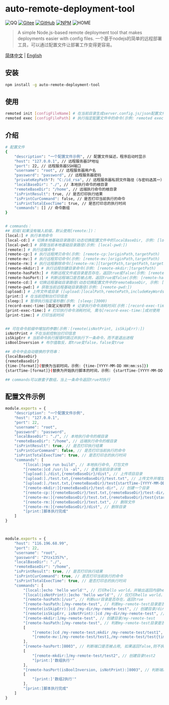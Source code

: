
 # auto-remote-deployment-tool
 ![QQ](https://img.shields.io/badge/QQ-306863030-green.svg) [![Gitee](https://img.shields.io/badge/Gitee-roman_123-blue.svg)](https://gitee.com/roman_123/auto-remote-deployment-tool) [![GitHub](https://img.shields.io/badge/GitHub-roman_123-blue.svg)](https://github.com/qq306863030/auto-remote-deployment-tool) [![NPM](https://img.shields.io/badge/NPM-roman_123-blue.svg)](https://www.npmjs.com/package/auto-remote-deployment-tool) ![HOME](https://img.shields.io/badge/HOME-auto_remote_deployment_tool-blue)

> A simple Node.js-based remote deployment tool that makes deployments easier with config files.
> 一个基于nodejs的简单的远程部署工具，可以通过配置文件让部署工作变得更容易。

[简体中文](https://github.com/qq306863030/auto-remote-deployment-tool/blob/master/readme.md) | [English](https://github.com/qq306863030/auto-remote-deployment-tool/blob/master/readme.en.md)

## 安装
```bash
npm install -g auto-remote-deployment-tool
```

## 使用
```bash
remoted init [configFileName] # 在当前目录生成server.config.js/json配置文件, 如果host未配置, 则不连接远程服务器
remoted exec [configFilePath] # 执行指定配置文件中的命令(示例: remoted exec ./remote.config.json)或指定一个目录，自动在指定目录中查找server.config.json文件(示例: remoted exec ./src/),默认查找当前目录下的server.config.json文件
```

## 介绍
```bash
# 配置文件
{
    "description": "一个配置文件示例", // 配置文件描述，程序启动时显示
    "host": "127.0.0.1", // 远程服务器IP地址
    "port": 22, // 远程服务器SSH端口
    "username": "root", // 远程服务器用户名
    "password": "password", // 远程服务器密码
    "privateKeyPath"?: "C:/id_rsa", // 远程服务器私钥文件路径（与密码选其一）
    "localBaseDir": "./", // 本地执行命令的根目录
    "remoteBaseDir": "/home", // 远端执行命令的根目录
    "isPrintResult": true, // 是否打印执行结果
    "isPrintCurCommand": false, // 是否打印当前执行的命令
    "isPrintTotalExecTime": true, // 是否打印总的执行时间
    "commands": [] // 命令数组
}


# commands：
## 前缀(如果没有输入前缀，默认使用[remote:])：
[local:] # 执行本地命令
[local-cd:] # 切换本地基础目录路径(动态切换配置文件中的localBaseDir, 示例: [local-cd:]targetPath)
[local-pwd:] # 获取当前本地基础目录路径(示例: [local-pwd:])
[remote:] # 执行远端命令
[remote-cp:] # 执行远程拷贝命令(示例: [remote-cp:]originPath,targetPath)
[remote-mv:] # 执行远程剪切命令(示例: [remote-mv:]originPath,targetPath)
[remote-rm:] # 执行远程删除命令([remote-rm:][targetPath,targetPath,targetPath,targetPath...|targetPath/*], 示例1: [remote-rm:]./test1.txt,./test2.txt 示例2: [remote-rm:]./test/*)
[remote-mkdir:] # 执行远程创建目录命令(示例: [remote-mkdir:]targetPath)
[remote-hasPath:] # 判断远程文件或目录是否存在，返回true或false(示例: [remote-hasPath:]targetPath)
[remote-hasPort:] # 判断远程端口是否被占用，返回true或false(示例: [remote-hasPort:]8080)
[remote-cd:] # 切换远程基础目录路径(动态切换配置文件中的remoteBaseDir, 示例: [remote-cd:]targetPath)
[remote-pwd:] # 获取当前远程基础目录路径(示例: [remote-pwd:])
[upload:] # 上传文件或目录 ([upload:]localPath,remotePath,includeKeyWords,excludeKeyWords 示例1:[upload:]./dist,/{remoteBaseDir}/dist  示例2: [upload:]./dist,/{remoteBaseDir}/dist,[.js,.css,.html],[.tmp,.bak] 示例3: [upload:]./dist,/{remoteBaseDir}/dist,,[.tmp,.bak])
[print:] # 在当前控制台打印信息
[sleep:] # 暂停执行指定毫秒数(示例: [sleep:]3000)
[record-exec-time:]自定义标识符 # 记录执行命令消耗时间(示例：[record-exec-time:]record1)
[print-exec-time:] # 打印执行命令消耗时间, 需与[record-exec-time:]成对使用
[print-time:] # 打印当前时间


## 可在命令前缀中增加的参数(示例：[remote(isNotPrint, isSkipErr):])
isNotPrint # 不在当前控制台打印信息
isSkipErr # 当前命令执行报错时跳过并执行下一条命令，而不是退出进程
isBoolInversion # 布尔值取反，即true变false，false变true

## 命令中会自动替换的字符串： 
{localBaseDir} 
{remoteBaseDir} 
{time-[format]}(替换为当前时间，示例: {time-[YYYY-MM-DD HH:mm:ss]}) 
{startTime-[format]}(替换为开始执行脚本的时间，示例: {startTime-[YYYY-MM-DD HH:mm:ss]})

## commands可以嵌套子数组，当上一条命令返回true时执行
```

## 配置文件示例
```js
module.exports = {
    "description": "一个配置文件示例",
    "host": "127.0.0.1",
    "port": 22,
    "username": "root",
    "password": "password",
    "localBaseDir": "./", // 本地执行命令的根目录
    "remoteBaseDir": "/home", // 远端执行命令的根目录
    "isPrintResult": true, // 是否打印执行结果
    "isPrintCurCommand": false, // 是否打印当前执行的命令
    "isPrintTotalExecTime": true, // 是否打印总的执行时间
    "commands": [
        "[local:]npm run build", // 本地执行命令, 打包文件
        "[remote:]cd /usr;ls -al", // 查看当前目录详情
        "[upload:]./dist,{remoteBaseDir}/dist", // 上传项目目录
        "[upload:]./test.txt,{remoteBaseDir}/test.txt", // 上传文件并增加时间戳
        "[upload:]./test.txt,{remoteBaseDir}/test{startTime-[YYYY-MM-DD_HH-mm-ss]}.txt", // 上传文件并增加时间戳
        "[remote-mkdir:]{remoteBaseDir}/test-dir", // 创建一个目录
        "[remote-cp:]{remoteBaseDir}/test.txt,{remoteBaseDir}/test-dir/test.txt", // 远程拷贝文件
        "[remote-mv:]{remoteBaseDir}/test.txt,{remoteBaseDir}/test{startTime-[YYYY-MM-DD]}.txt", // 重命名文件
        "[remote-rm:]{remoteBaseDir}/test.txt", // 删除文件
        "[remote-rm:]{remoteBaseDir}/dist", // 删除目录
        "[print:]脚本执行完成"
    ]
}



module.exports = {
    "host": "116.196.68.99",
    "port": 22,
    "username": "root",
    "password": "ZYzx1357%",
    "localBaseDir": "./",
    "remoteBaseDir": "/home",
    "isPrintResult": true, // 是否打印执行结果
    "isPrintCurCommand": true, // 是否打印当前执行的命令
    "isPrintTotalExecTime": true, // 是否打印总的执行时间
    "commands": [
		"[local:]echo 'hello world'", // 打印hello world，并输出返回内容hello world
		"[local(isNotPrint):]echo 'hello world'", // 仅打印hello world，不输出返回内容
		"[remote-hasPath:]/usr", // 判断usr目录是否存在，返回true
		"[remote-hasPath:]/my-remote-test", // 判断my-remote-test目录是否存在，返回false
		"[remote(isSkipErr):]cd /my-dir/my-remote-test", // 创建目录/dir/my-remote-test，由于路径不存在创建失败，isSkipErr跳过错误
		"[remote(isSkipErr, isNotPrint):]cd /my-dir/my-remote-test", // 创建目录/dir/my-remote-test，由于路径不存在创建失败，isSkipErr跳过错误, isNotPrint不打印报错信息
		"[remote-mkdir:]/my-remote-test", // 创建目录/my-remote-test
		"[remote-hasPath:]/my-remote-test", // 判断my-remote-test目录是否存在，返回true，执行以下数组的内容
		[
			"[remote:]cd /my-remote-test;mkdir /my-remote-test/test1", // 在目录my-remote-test中创建目录test1
			"[remote-mv:]/my-remote-test/test1,/my-remote-test/test{time-[YYYY-MM-DD]}" // 重命名test1
		],
		"[remote-hasPort:]8003", // 判断端口是否被占用, 如果返回false,则不执行以下数组的内容
		[
			"[remote-mkdir:]/my-remote-test/test2", // 创建目录test2
			"[print:]'数组执行'"
		],
		"[remote-hasPort(isBoolInversion, isNotPrint):]8003", // 判断端口是否被占用, 如果被占用，则返回true，通过设置isBoolInversion取反，最后返回false，数组不执行
		[
			"[print:]'数组2执行'"
		],
		"[print:]脚本执行完成"
    ]
}
```

